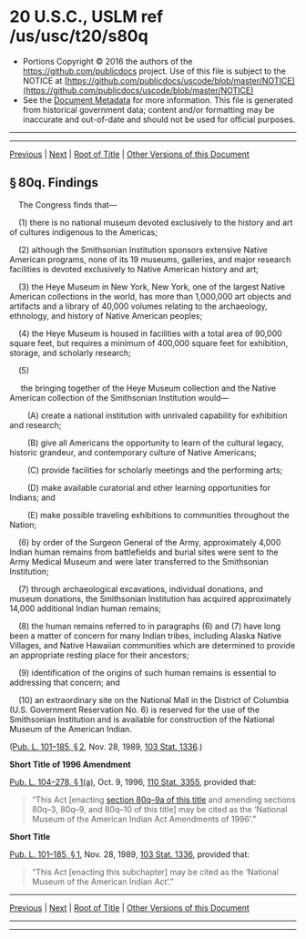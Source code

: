 ---
---

# 20 U.S.C., USLM ref /us/usc/t20/s80q

* Portions Copyright © 2016 the authors of the https://github.com/publicdocs project.
  Use of this file is subject to the NOTICE at [https://github.com/publicdocs/uscode/blob/master/NOTICE](https://github.com/publicdocs/uscode/blob/master/NOTICE)
* See the [Document Metadata](././../../../../..//README.md) for more information.
  This file is generated from historical government data; content and/or formatting may be inaccurate and out-of-date and should not be used for official purposes.

----------
----------

[Previous](./../../../../..//us/usc/t20/ch3/schXIII/m__us_usc_t20_ch3_schXIII.md) | [Next](./../../../../..//us/usc/t20/ch3/schXIII/m__us_usc_t20_s80q–1.md) | [Root of Title](./../../../../../) | [Other Versions of this Document](https://publicdocs.github.io/go/links?ns=uslm&ref=%2Fus%2Fusc%2Ft20%2Fs80q)

## § 80q. Findings

    The Congress finds that—

    (1) there is no national museum devoted exclusively to the history and art of cultures indigenous to the Americas;

    (2) although the Smithsonian Institution sponsors extensive Native American programs, none of its 19 museums, galleries, and major research facilities is devoted exclusively to Native American history and art;

    (3) the Heye Museum in New York, New York, one of the largest Native American collections in the world, has more than 1,000,000 art objects and artifacts and a library of 40,000 volumes relating to the archaeology, ethnology, and history of Native American peoples;

    (4) the Heye Museum is housed in facilities with a total area of 90,000 square feet, but requires a minimum of 400,000 square feet for exhibition, storage, and scholarly research;

    (5)

     the bringing together of the Heye Museum collection and the Native American collection of the Smithsonian Institution would—

        (A) create a national institution with un­rivaled capability for exhibition and research;

        (B) give all Americans the opportunity to learn of the cultural legacy, historic grandeur, and contemporary culture of Native Americans;

        (C) provide facilities for scholarly meetings and the performing arts;

        (D) make available curatorial and other learning opportunities for Indians; and

        (E) make possible traveling exhibitions to communities throughout the Nation;

    (6) by order of the Surgeon General of the Army, approximately 4,000 Indian human remains from battlefields and burial sites were sent to the Army Medical Museum and were later transferred to the Smithsonian Institution;

    (7) through archaeological excavations, individual donations, and museum donations, the Smithsonian Institution has acquired approximately 14,000 additional Indian human remains;

    (8) the human remains referred to in paragraphs (6) and (7) have long been a matter of concern for many Indian tribes, including Alaska Native Villages, and Native Hawaiian communities which are determined to provide an appropriate resting place for their ancestors;

    (9) identification of the origins of such human remains is essential to addressing that concern; and

    (10) an extraordinary site on the National Mall in the District of Columbia (U.S. Government Reservation No. 6) is reserved for the use of the Smithsonian Institution and is available for construction of the National Museum of the American Indian.

([Pub. L. 101–185, § 2][/us/pl/101/185/s2], Nov. 28, 1989, [103 Stat. 1336][/us/stat/103/1336].)

 __Short Title of 1996 Amendment__ 

[Pub. L. 104–278, § 1(a)][/us/pl/104/278/s1/a], Oct. 9, 1996, [110 Stat. 3355][/us/stat/110/3355], provided that: 

> “This Act \[enacting [section 80q–9a of this title][/us/usc/t20/s80q–9a] and amending sections 80q–3, 80q–9, and 80q–10 of this title\] may be cited as the ‘National Museum of the American Indian Act Amendments of 1996’.”

 __Short Title__ 

[Pub. L. 101–185, § 1][/us/pl/101/185/s1], Nov. 28, 1989, [103 Stat. 1336][/us/stat/103/1336], provided that: 

> “This Act \[enacting this subchapter\] may be cited as the ‘National Museum of the American Indian Act’.”

----------

[Previous](./../../../../..//us/usc/t20/ch3/schXIII/m__us_usc_t20_ch3_schXIII.md) | [Next](./../../../../..//us/usc/t20/ch3/schXIII/m__us_usc_t20_s80q–1.md) | [Root of Title](./../../../../../) | [Other Versions of this Document](https://publicdocs.github.io/go/links?ns=uslm&ref=%2Fus%2Fusc%2Ft20%2Fs80q)

----------
----------

[/us/pl/101/185/s2]: https://publicdocs.github.io/go/links?ns=uslm&ref=%2Fus%2Fpl%2F101%2F185%2Fs2
[/us/stat/103/1336]: https://publicdocs.github.io/go/links?ns=uslm&ref=%2Fus%2Fstat%2F103%2F1336
[/us/pl/104/278/s1/a]: https://publicdocs.github.io/go/links?ns=uslm&ref=%2Fus%2Fpl%2F104%2F278%2Fs1%2Fa
[/us/stat/110/3355]: https://publicdocs.github.io/go/links?ns=uslm&ref=%2Fus%2Fstat%2F110%2F3355
[/us/usc/t20/s80q–9a]: https://publicdocs.github.io/go/links?ns=uslm&ref=%2Fus%2Fusc%2Ft20%2Fs80q%E2%80%939a
[/us/pl/101/185/s1]: https://publicdocs.github.io/go/links?ns=uslm&ref=%2Fus%2Fpl%2F101%2F185%2Fs1
[/us/stat/103/1336]: https://publicdocs.github.io/go/links?ns=uslm&ref=%2Fus%2Fstat%2F103%2F1336


